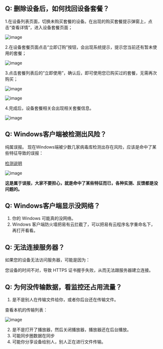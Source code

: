 ## Q: 删除设备后，如何找回设备套餐？

1.在设备列表页面，切换未购买套餐的设备。在出现的购买套餐提示弹窗上，点击“查看详情”，进入设备套餐页面；

![image](./image/faq/tc1.jpg)

2.在设备套餐页面点击“立即订购”按钮，会出现系统提示，提示您当前还有暂未使用的套餐；

![image](./image/faq/tc2.jpg)

3.点击套餐列表后的“立即使用”，确认后，即可使用您已购买过的套餐，无需再次购买；

![image](./image/faq/tc3.jpg)

![image](./image/faq/tc4.jpg)

4.完成后，设备套餐相关会出现相关套餐信息。

![image](./image/faq/tc5.jpg)

## Q: Windows客户端被检测出风险？

纯属误报。 
现在Windows端被少数几家病毒库检测出存在风险，应该是命中了某些特征导致的误报：

[检测说明](https://www.virustotal.com/gui/file/a8d26f39f0481bea3e31b36ae5168e1582827bf56cbff036c1800a7ed9dd3b59/detection)

![image](./image/faq/wubao1.jpg)

**这是属于误报，大家不要担心，就是命中了某些特征而已，各种实测、反馈都是没问题的。**

## Q: Windows客户端显示没网络？

1. 你的 Windows 可能真的没网络。
2. Windows 客户端防火墙把易有云拦截了，可以把易有云程序名字重命名下，再打开看看。

## Q: 无法连接服务器？

如果您的设备无法访问服务器，可能是因为：

您设备的时间不对，导致 HTTPS 证书握手失败，从而无法跟服务器建立连接。

## Q: 为何没传输数据，看监控还占用流量？

1. 是不是别人在传输文件给你，或者你后台还在传输文件。

查看本机的传输列表：

![image](./image/faq/data.jpg)

2. 是不是打开了播放器，然后关闭播放器，播放器还在后台播放。
3. 可能同步圈数据在同步
4. 可能你分享设备给别人，别人正在进行文件传输。

